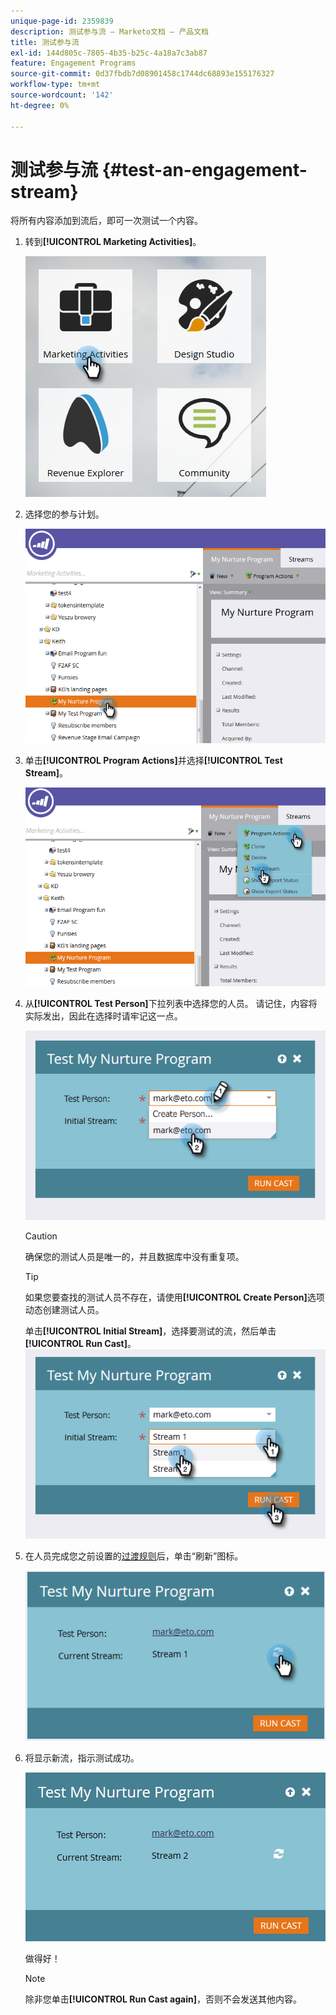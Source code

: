 ```yaml
---
unique-page-id: 2359839
description: 测试参与流 — Marketo文档 — 产品文档
title: 测试参与流
exl-id: 144d805c-7805-4b35-b25c-4a18a7c3ab87
feature: Engagement Programs
source-git-commit: 0d37fbdb7d08901458c1744dc68893e155176327
workflow-type: tm+mt
source-wordcount: '142'
ht-degree: 0%

---
```


# 测试参与流 {#test-an-engagement-stream}

将所有内容添加到流后，即可一次测试一个内容。

1. 转到&#x200B;**[!UICONTROL Marketing Activities]**。

   ![](assets/one.png)

1. 选择您的参与计划。

   ![](assets/two.png)

1. 单击&#x200B;**[!UICONTROL Program Actions]**&#x200B;并选择&#x200B;**[!UICONTROL Test Stream]**。

   ![](assets/three.png)

1. 从&#x200B;**[!UICONTROL Test Person]**&#x200B;下拉列表中选择您的人员。 请记住，内容将实际发出，因此在选择时请牢记这一点。

   ![](assets/four-rubix.png)

   >[!CAUTION]
   >
   >确保您的测试人员是唯一的，并且数据库中没有重复项。

   >[!TIP]
   >
   >如果您要查找的测试人员不存在，请使用&#x200B;**[!UICONTROL Create Person]**&#x200B;选项动态创建测试人员。

   单击&#x200B;**[!UICONTROL Initial Stream]**，选择要测试的流，然后单击&#x200B;**[!UICONTROL Run Cast]**。
   ![](assets/five-rubiks.png)

1. 在人员完成您之前设置的[过渡规则](/help/marketo/product-docs/email-marketing/drip-nurturing/engagement-program-streams/transition-people-between-engagement-streams.md)后，单击“刷新”图标。

   ![](assets/six-rubiks.png)

1. 将显示新流，指示测试成功。

   ![](assets/seven-rubiks.png)

   做得好！

   >[!NOTE]
   >
   >除非您单击&#x200B;**[!UICONTROL Run Cast again]**，否则不会发送其他内容。
